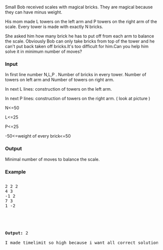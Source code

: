 <p>Small Bob received scales with magical bricks. They are magical because they can have minus weight.</p>
<p>His mom made L towers on the left arm and P towers on the right arm of the scale. Every tower is made with exactly N bricks.</p>
<p>She asked him how many brick he has to put off from each arm to balance the scale. Obviously Bob can only take bricks from top of the tower and he can't put back taken off bricks.It's too difficult for him.Can you help him solve it in minimum number of moves?</p>
<h3>Input</h3>
<p>In first line number N,L,P . Number of bricks in every tower. Number of towers on left arm and Number of towers on right arm.</p>
<p>In next L lines: construction of towers on the left arm.</p>
<p>In next P lines: construction of towers on the right arm. ( look at picture )</p>
<p>N&lt;=50</p>
<p>L&lt;=25</p>
<p>P&lt;=25</p>
<p>-50&lt;=weight of every brick&lt;=50</p>
<h3>Output</h3>
<p>Minimal number of moves to balance the scale.</p>
<h3>Example</h3>
<pre><strong></strong><pre>2 2 2
4 3
-1 2
7 3
1 -2</pre>
<p><img src="file://MEEyZny9.png" alt=""></p>
<strong>Output:</strong> 2<br><br>I made timelimit so high because i want all correct solutions to get accepted, but not n! solution.</pre>